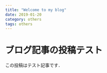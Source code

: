 ```yaml
---
title: "Welcome to my blog"
date: 2019-01-20
category: others
tags: others
---
```


# ブログ記事の投稿テスト

この投稿はテスト記事です．
